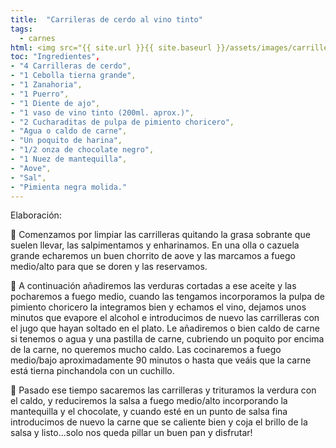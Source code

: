 ```yaml
---
title:  "Carrileras de cerdo al vino tinto"
tags:
  - carnes
html: <img src="{{ site.url }}{{ site.baseurl }}/assets/images/carrilleras.jpeg" alt="">
toc: "Ingredientes",
- "4 Carrilleras de cerdo",
- "1 Cebolla tierna grande",
- "1 Zanahoria",
- "1 Puerro",
- "1 Diente de ajo",
- "1 vaso de vino tinto (200ml. aprox.)",
- "2 Cucharaditas de pulpa de pimiento choricero",
- "Agua o caldo de carne",
- "Un poquito de harina",
- "1/2 onza de chocolate negro",
- "1 Nuez de mantequilla",
- "Aove",
- "Sal",
- "Pimienta negra molida."
---
```



Elaboración: 

🔷 Comenzamos por limpiar las carrilleras quitando la grasa sobrante que suelen llevar, las salpimentamos y enharinamos. En una olla o cazuela grande echaremos un buen chorrito de aove y las marcamos a fuego medio/alto para que se doren y las reservamos.

🔷 A continuación añadiremos las verduras cortadas a ese aceite y las pocharemos a fuego medio, cuando las tengamos incorporamos la pulpa de pimiento choricero la integramos bien y echamos el vino, dejamos unos minutos que evapore el alcohol e introducimos de nuevo las carrilleras con el jugo que hayan soltado en el plato. Le añadiremos o bien caldo de carne si tenemos o agua y una pastilla de carne, cubriendo un poquito por encima de la carne, no queremos mucho caldo. Las cocinaremos a fuego medio/bajo aproximadamente 90 minutos o hasta que veáis que la carne está tierna pinchandola con un cuchillo.

🔷 Pasado ese tiempo sacaremos las carrilleras y trituramos la verdura con el caldo, y reduciremos la salsa a fuego medio/alto incorporando la mantequilla y el chocolate, y cuando esté en un punto de salsa fina introducimos de nuevo la carne que se caliente bien y coja el brillo de la salsa y listo...solo nos queda pillar un buen pan y disfrutar!
